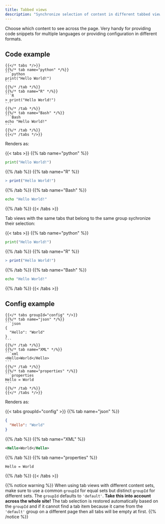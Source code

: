 ```yaml
---
title: Tabbed views
description: "Synchronize selection of content in different tabbed views"
---
```


Choose which content to see across the page. Very handy for providing code
snippets for multiple languages or providing configuration in different formats.

## Code example

    {{</* tabs */>}}
    {{%/* tab name="python" */%}}
    ```python
    print("Hello World!")
    ```
    {{%/* /tab */%}}
    {{%/* tab name="R" */%}}
    ```R
    > print("Hello World!")
    ```
    {{%/* /tab */%}}
    {{%/* tab name="Bash" */%}}
    ```Bash
    echo "Hello World!"
    ```
    {{%/* /tab */%}}
    {{</* /tabs */>}}

Renders as:

{{< tabs >}}
{{% tab name="python" %}}

```python
print("Hello World!")
```

{{% /tab %}}
{{% tab name="R" %}}

```R
> print("Hello World!")
```

{{% /tab %}}
{{% tab name="Bash" %}}

```Bash
echo "Hello World!"
```

{{% /tab %}}
{{< /tabs >}}

Tab views with the same tabs that belong to the same group sychronize their selection:

{{< tabs >}}
{{% tab name="python" %}}

```python
print("Hello World!")
```

{{% /tab %}}
{{% tab name="R" %}}

```R
> print("Hello World!")
```

{{% /tab %}}
{{% tab name="Bash" %}}

```Bash
echo "Hello World!"
```

{{% /tab %}}
{{< /tabs >}}

## Config example

    {{</* tabs groupId="config" */>}}
    {{%/* tab name="json" */%}}
    ```json
    {
      "Hello": "World"
    }
    ```
    {{%/* /tab */%}}
    {{%/* tab name="XML" */%}}
    ```xml
    <Hello>World</Hello>
    ```
    {{%/* /tab */%}}
    {{%/* tab name="properties" */%}}
    ```properties
    Hello = World
    ```
    {{%/* /tab */%}}
    {{</* /tabs */>}}

Renders as:

{{< tabs groupId="config" >}}
{{% tab name="json" %}}

```json
{
  "Hello": "World"
}
```

{{% /tab %}}
{{% tab name="XML" %}}

```xml
<Hello>World</Hello>
```

{{% /tab %}}
{{% tab name="properties" %}}

```properties
Hello = World
```

{{% /tab %}}
{{< /tabs >}}

{{% notice warning %}}
When using tab views with different content sets, make sure to use a common `groupId` for equal sets but distinct
`groupId` for different sets. The `groupId` defaults to `'default'`.
**Take this into account across the whole site!**
The tab selection is restored automatically based on the `groupId` and if it cannot find a tab item because it came
from the `'default'` group on a different page then all tabs will be empty at first.
{{% /notice %}}

